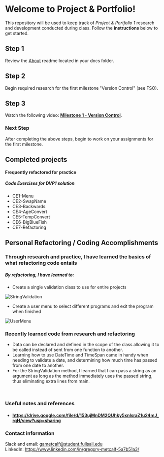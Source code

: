 # Welcome to Project & Portfolio!

This repository will be used to keep track of _Project & Portfolio 1_ research and development conducted during class. Follow the **instructions** below to get started.

## Step 1

Review the [About](./docs/01_about/README.md) readme located in your docs folder.

## Step 2

Begin required research for the first milestone "Version Control" (see FSO).

## Step 3

Watch the following video: **[Milestone 1 - Version Control](https://www.youtube.com/watch?v=sfYuBjGqHaY&feature=youtu.be)**.
<br>

### Next Step

After completing the above steps, begin to work on your assignments for the first milestone.
<br>
## Completed projects
#### Frequently refactored for practice

##### Code Exercises for DVP1 solution
- CE1-Menu
- CE2-SwapName
- CE3-Backwards
- CE4-AgeConvert
- CE5-TempConvert
- CE6-BigBlueFish
- CE7-Refactoring

## Personal Refactoring / Coding Accomplishments

### Through research and practice, I have learned the basics of what refactoring code entails

##### By refactoring, I have learned to:

- Create a single validation class to use for entire projects<br>

![StringValidation](https://drive.google.com/uc?id=1q0u0gY-74Rdkfrl2Mh6_40YOQNQq95Wx)

- Create a user menu to select different programs and exit the program when finished<br>

![UserMenu](https://drive.google.com/uc?id=1DWt6Bf0dtO1rOP_WKel0D5w7f4mmKecp)
<br>
### Recently learned code from research and refactoring
- Data can be declared and defined in the scope of the class allowing it to be called instead of sent from one function to another.
- Learning how to use DateTime and TimeSpan came in handy when needing to validate a date, and determining how much time has passed from one date to another.
- For the StringValidation method, I learned that I can pass a string as an argument as long as the method immediately uses the passed string, thus eliminating extra lines from main.
 <br>

### Useful notes and references
- #### https://drive.google.com/file/d/153ujMnDM2QUhky5xnIsraZ1u24mJ_rqH/view?usp=sharing

### Contact information
Slack and email:  gametcalf@student.fullsail.edu
<br>LinkedIn:  https://www.linkedin.com/in/gregory-metcalf-5a7b51a3/
